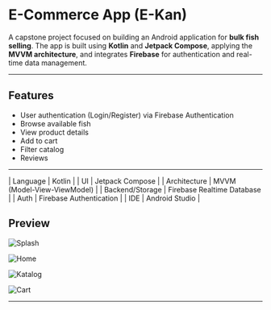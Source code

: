 # E-Commerce App (E-Kan)

A capstone project focused on building an Android application for **bulk fish selling**. The app is built using **Kotlin** and **Jetpack Compose**, applying the **MVVM architecture**, and integrates **Firebase** for authentication and real-time data management.

---

## Features

- User authentication (Login/Register) via Firebase Authentication
- Browse available fish
- View product details
- Add to cart
- Filter catalog
- Reviews

---

| Language          | Kotlin                          |
| UI                | Jetpack Compose                 |
| Architecture      | MVVM (Model-View-ViewModel)     |
| Backend/Storage   | Firebase Realtime Database      |
| Auth              | Firebase Authentication         |
| IDE               | Android Studio                  |

## Preview
![Splash](https://github.com/user-attachments/assets/4f7e85bd-770e-47bc-a3d7-d156926ab7b4)

![Home](https://github.com/user-attachments/assets/d632f7fb-dca0-4030-94cc-b22cb8a53207)

![Katalog](https://github.com/user-attachments/assets/dce47b63-b11f-47b5-b094-90f6c47cc599)

![Cart](https://github.com/user-attachments/assets/80888e47-05ac-485f-85e8-ef6eb76ace3f)







---
